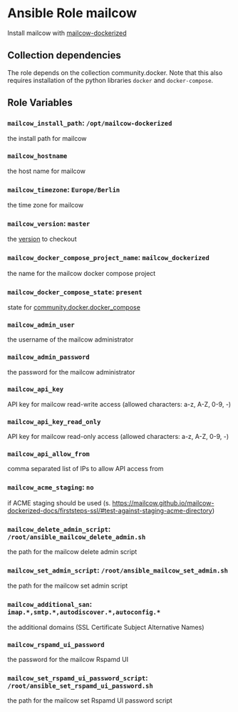 # Ansible Role mailcow

Install mailcow with [mailcow-dockerized]('https://github.com/mailcow/mailcow-dockerized.git')

## Collection dependencies

The role depends on the collection community.docker.
Note that this also requires installation of the python libraries `docker` and `docker-compose`.

## Role Variables

### `mailcow_install_path`: `/opt/mailcow-dockerized`

the install path for mailcow

### `mailcow_hostname`

the host name for mailcow

### `mailcow_timezone`: `Europe/Berlin`

the time zone for mailcow

### `mailcow_version`: `master`

the [version](https://docs.ansible.com/ansible/latest/collections/ansible/builtin/git_module.html#parameter-version) to checkout

### `mailcow_docker_compose_project_name`: `mailcow_dockerized`

the name for the mailcow docker compose project

### `mailcow_docker_compose_state`: `present`

state for [community.docker.docker_compose](https://docs.ansible.com/ansible/latest/collections/community/docker/docker_compose_module.html)

### `mailcow_admin_user`

the username of the mailcow administrator

### `mailcow_admin_password`

the password for the mailcow administrator

### `mailcow_api_key`

API key for mailcow read-write access (allowed characters: a-z, A-Z, 0-9, -)

### `mailcow_api_key_read_only`

API key for mailcow read-only access (allowed characters: a-z, A-Z, 0-9, -)

### `mailcow_api_allow_from`

comma separated list of IPs to allow API access from

### `mailcow_acme_staging`: `no`

if ACME staging should be used (s. https://mailcow.github.io/mailcow-dockerized-docs/firststeps-ssl/#test-against-staging-acme-directory)

### `mailcow_delete_admin_script`: `/root/ansible_mailcow_delete_admin.sh`

the path for the mailcow delete admin script

### `mailcow_set_admin_script`: `/root/ansible_mailcow_set_admin.sh`

the path for the mailcow set admin script

### `mailcow_additional_san`: `imap.*,smtp.*,autodiscover.*,autoconfig.*`

the additional domains (SSL Certificate Subject Alternative Names)

### `mailcow_rspamd_ui_password`

the password for the mailcow Rspamd UI

### `mailcow_set_rspamd_ui_password_script`: `/root/ansible_set_rspamd_ui_password.sh`

the path for the mailcow set Rspamd UI password script
